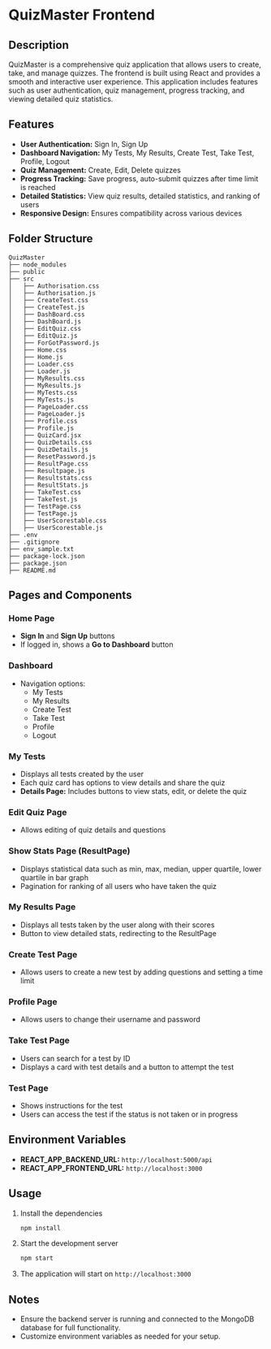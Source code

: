 # QuizMaster Frontend

## Description

QuizMaster is a comprehensive quiz application that allows users to create, take, and manage quizzes. The frontend is built using React and provides a smooth and interactive user experience. This application includes features such as user authentication, quiz management, progress tracking, and viewing detailed quiz statistics.

## Features

- **User Authentication:** Sign In, Sign Up
- **Dashboard Navigation:** My Tests, My Results, Create Test, Take Test, Profile, Logout
- **Quiz Management:** Create, Edit, Delete quizzes
- **Progress Tracking:** Save progress, auto-submit quizzes after time limit is reached
- **Detailed Statistics:** View quiz results, detailed statistics, and ranking of users
- **Responsive Design:** Ensures compatibility across various devices

## Folder Structure

```
QuizMaster
├── node_modules
├── public
├── src
│   ├── Authorisation.css
│   ├── Authorisation.js
│   ├── CreateTest.css
│   ├── CreateTest.js
│   ├── DashBoard.css
│   ├── DashBoard.js
│   ├── EditQuiz.css
│   ├── EditQuiz.js
│   ├── ForGotPassword.js
│   ├── Home.css
│   ├── Home.js
│   ├── Loader.css
│   ├── Loader.js
│   ├── MyResults.css
│   ├── MyResults.js
│   ├── MyTests.css
│   ├── MyTests.js
│   ├── PageLoader.css
│   ├── PageLoader.js
│   ├── Profile.css
│   ├── Profile.js
│   ├── QuizCard.jsx
│   ├── QuizDetails.css
│   ├── QuizDetails.js
│   ├── ResetPassword.js
│   ├── ResultPage.css
│   ├── Resultpage.js
│   ├── Resultstats.css
│   ├── ResultStats.js
│   ├── TakeTest.css
│   ├── TakeTest.js
│   ├── TestPage.css
│   ├── TestPage.js
│   ├── UserScorestable.css
│   ├── UserScorestable.js
├── .env
├── .gitignore
├── env_sample.txt
├── package-lock.json
├── package.json
├── README.md
```

## Pages and Components

### Home Page
- **Sign In** and **Sign Up** buttons
- If logged in, shows a **Go to Dashboard** button

### Dashboard
- Navigation options:
  - My Tests
  - My Results
  - Create Test
  - Take Test
  - Profile
  - Logout

### My Tests
- Displays all tests created by the user
- Each quiz card has options to view details and share the quiz
- **Details Page:** Includes buttons to view stats, edit, or delete the quiz

### Edit Quiz Page
- Allows editing of quiz details and questions

### Show Stats Page (ResultPage)
- Displays statistical data such as min, max, median, upper quartile, lower quartile in bar graph
- Pagination for ranking of all users who have taken the quiz

### My Results Page
- Displays all tests taken by the user along with their scores
- Button to view detailed stats, redirecting to the ResultPage

### Create Test Page
- Allows users to create a new test by adding questions and setting a time limit

### Profile Page
- Allows users to change their username and password

### Take Test Page
- Users can search for a test by ID
- Displays a card with test details and a button to attempt the test

### Test Page
- Shows instructions for the test
- Users can access the test if the status is not taken or in progress

## Environment Variables

- **REACT_APP_BACKEND_URL:** `http://localhost:5000/api`
- **REACT_APP_FRONTEND_URL:** `http://localhost:3000`

## Usage

1. Install the dependencies
    ```sh
    npm install
    ```

2. Start the development server
    ```sh
    npm start
    ```

3. The application will start on `http://localhost:3000`

## Notes

- Ensure the backend server is running and connected to the MongoDB database for full functionality.
- Customize environment variables as needed for your setup.